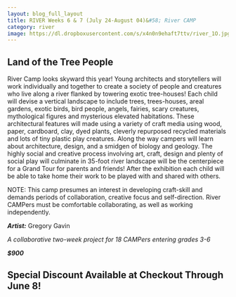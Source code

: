 ```yaml
---
layout: blog_full_layout
title: RIVER Weeks 6 & 7 (July 24-August 04)&#58; River CAMP
category: river
image: https://dl.dropboxusercontent.com/s/x4n0n9ehaft7ttv/river_1O.jpg?dl=0
---
```


## Land of the Tree People

River Camp looks skyward this year! Young architects and storytellers will work individually and together to create a society of people and creatures who live along a river flanked by towering exotic tree-houses! Each child will devise a vertical landscape to include trees, trees-houses, areal gardens, exotic birds, bird people, angels, fairies, scary creatures, mythological figures and mysterious elevated habitations. These architectural features will made using a variety of craft media using wood, paper, cardboard, clay, dyed plants, cleverly repurposed recycled materials and lots of tiny plastic play creatures. Along the way campers will learn about architecture, design, and a smidgen of biology and geology. The highly social and creative process involving art, craft, design and plenty of social play will culminate in 35-foot river landscape will be the centerpiece for a Grand Tour for parents and friends! After the exhibition each child will be able to take home their work to be played with and shared with others.


NOTE: This camp presumes an interest in developing craft-skill and demands periods of collaboration, creative focus and self-direction. River CAMPers must be comfortable collaborating, as well as working independently.


**_Artist:_** Gregory Gavin

*A collaborative two-week project for 18 CAMPers entering grades 3-6*

**_$900_**

## Special Discount Available at Checkout Through June 8!
